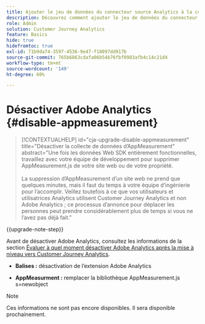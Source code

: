 ```yaml
---
title: Ajouter le jeu de données du connecteur source Analytics à la connexion
description: Découvrez comment ajouter le jeu de données du connecteur source Analytics à la connexion
role: Admin
solution: Customer Journey Analytics
feature: Basics
hide: true
hidefromtoc: true
exl-id: 71b9da74-3597-4536-9e47-f18097dd917b
source-git-commit: 765b6863cdafa06b54b76fbf0983afb4c14c21d4
workflow-type: tm+mt
source-wordcount: '149'
ht-degree: 60%

---
```


# Désactiver Adobe Analytics {#disable-appmeasurement}

<!-- markdownlint-disable MD034 -->

>[!CONTEXTUALHELP]
>id="cja-upgrade-disable-appmeasurement"
>title="Désactiver la collecte de données d’AppMeasurement"
>abstract="Une fois les données Web SDK entièrement fonctionnelles, travaillez avec votre équipe de développement pour supprimer AppMeasurement.js de votre site web ou de votre propriété.<br><br>La suppression d’AppMeasurement d’un site web ne prend que quelques minutes, mais il faut du temps à votre équipe d’ingénierie pour l’accomplir. Veillez toutefois à ce que vos utilisateurs et utilisatrices Analytics utilisent Customer Journey Analytics et non Adobe Analytics ; ce processus d’annonce pour déplacer les personnes peut prendre considérablement plus de temps si vous ne l’avez pas déjà fait."

<!-- markdownlint-enable MD034 -->

{{upgrade-note-step}}

Avant de désactiver Adobe Analytics, consultez les informations de la section [Évaluer à quel moment désactiver Adobe Analytics après la mise à niveau vers Customer Journey Analytics](/help/getting-started/cja-upgrade/cja-upgrade-fully-move.md).

* **Balises :** désactivation de l’extension Adobe Analytics

* **AppMeasurment :** remplacer la bibliothèque AppMeasurement.js s=newobject

>[!NOTE]
>
>Ces informations ne sont pas encore disponibles. Il sera disponible prochainement.

